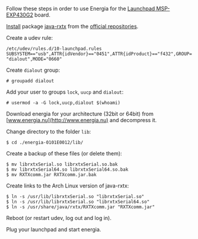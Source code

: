 Follow these steps in order to use Energia for the [Launchpad MSP-EXP430G2](http://www.ti.com/tool/MSP-EXP430G2) board.

[Install](/index.php/Install "Install") package [java-rxtx](https://www.archlinux.org/packages/?name=java-rxtx) from the [official repositories](/index.php/Official_repositories "Official repositories").

Create a udev rule:

 `/etc/udev/rules.d/10-launchpad.rules`  `SUBSYSTEM=="usb",ATTR{idVendor}=="0451",ATTR{idProduct}=="f432",GROUP="dialout",MODE="0660"` 

Create `dialout` group:

```
# groupadd dialout

```

Add your user to groups `lock`, `uucp` and `dialout`:

```
# usermod -a -G lock,uucp,dialout $(whoami)

```

Download energia for your architecture (32bit or 64bit) from [www.energia.nu](http://www.energia.nu) and decompress it.

Change directory to the folder `lib`:

```
$ cd ./energia-0101E0012/lib/

```

Create a backup of these files (or delete them):

```
$ mv librxtxSerial.so librxtxSerial.so.bak
$ mv librxtxSerial64.so librxtxSerial64.so.bak
$ mv RXTXcomm.jar RXTXcomm.jar.bak

```

Create links to the Arch Linux version of java-rxtx:

```
$ ln -s /usr/lib/librxtxSerial.so "librxtxSerial.so"
$ ln -s /usr/lib/librxtxSerial.so "librxtxSerial64.so"
$ ln -s /usr/share/java/rxtx/RXTXcomm.jar "RXTXcomm.jar"

```

Reboot (or restart udev, log out and log in).

Plug your launchpad and start energia.